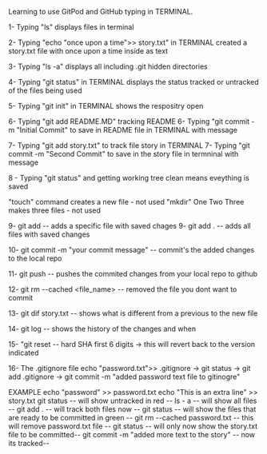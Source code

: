 Learning to use GitPod and GitHub typing in TERMINAL.

1- Typing "ls"  displays files in terminal

2- Typing "echo "once upon a time">> story.txt" in TERMINAL created a story.txt file with once upon a time inside as text 

3- Typing "ls -a" displays all including .git hidden directories

4- Typing "git status" in TERMINAL displays the status tracked or untracked of the files being used

5- Typing  "git init"   in TERMINAL shows the respositry open

6- Typing "git add README.MD" tracking README 
6- Typing  "git commit -m "Initial Commit" to save in README file in TERMINAL with message

7- Typing  "git add story.txt" to track file story in TERMINAL
7- Typing  "git commit -m "Second Commit" to save in the story file in termninal with message

8 - Typing "git status" and getting working tree clean means eveything is saved

"touch" command creates a new file - not used
"mkdir" One Two Three makes three files - not used 

9- git add <file name>-- adds a specific file with saved chages
9- git add . -- adds all files with saved changes

10- git commit -m "your commit message" -- commit's the added changes to the local repo

11- git push -- pushes the commited changes from your local repo to github

12- git rm --cached <file_name> -- removed the file you dont want to commit

13- git dif story.txt --  shows what is different from a previous to the new file

14- git log -- shows the history of the changes and when

15- "git reset -- hard SHA first 6 digits -> this will revert back to the version indicated
 

16- The .gitignore file
echo "password.txt">> .gitignore
 -> git status
 -> git add .gitignore
 -> git commit -m "added password text file to gitinogre"
 
EXAMPLE
echo "password" >> password.txt
echo "This is an extra line" >> story.txt
git status 
-- will show untracked in red -- 
ls - a 
-- will show all files -- 
git add . 
-- will track both files now -- 
git status 
-- will show the files that are ready to be committed in green --
git rm --cached password.txt 
-- this will remove password.txt file --
git status
-- will only now show the story.txt file to be committed--
git commit -m "added more text to the story"
-- now its tracked--
